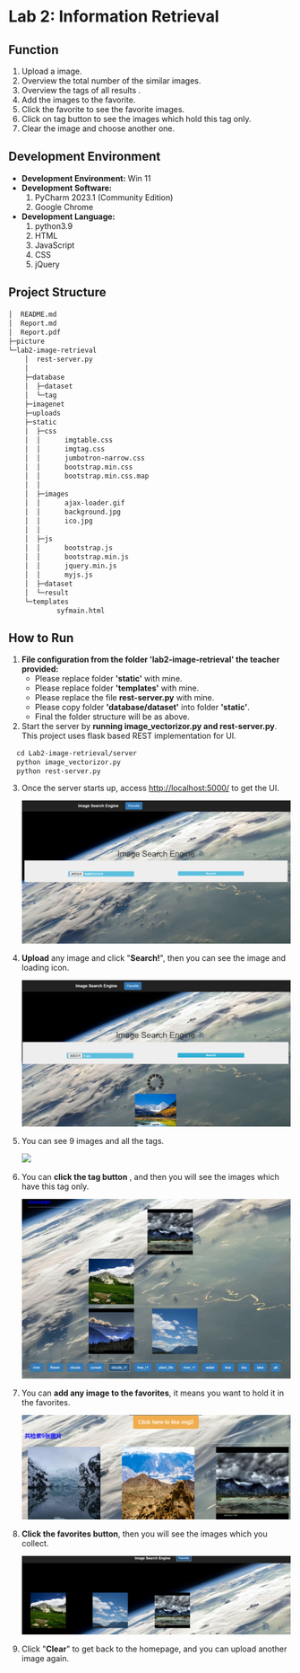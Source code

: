# Lab 2: Information Retrieval

## Function

1. Upload a image.
2. Overview the total number of the similar images.
3. Overview the tags of all results .
4. Add the images to the favorite.
5. Click the favorite to see the favorite images.
6. Click on tag button to see the images which hold this tag only.
8. Clear the image and choose another one.

## Development Environment

- **Development Environment:** Win 11
- **Development Software:**
  1. PyCharm 2023.1 (Community Edition)
  1. Google Chrome
- **Development Language:**
  1. python3.9
  2. HTML
  3. JavaScript
  4. CSS
  5. jQuery

## Project Structure

```
│  README.md   
│  Report.md   
│  Report.pdf   
├─picture
└─lab2-image-retrieval  
    │  rest-server.py   
    │  
    ├─database   
    │  ├─dataset   
    │  └─tag  
    ├─imagenet
    ├─uploads
    ├─static   
    │  ├─css   
    │  │      imgtable.css   
    │  │      imgtag.css   
    │  │      jumbotron-narrow.css
    │  │      bootstrap.min.css
    │  │      bootstrap.min.css.map
    │  │
    │  ├─images   
    │  │      ajax-loader.gif   
    │  │      background.jpg
    │  │      ico.jpg
    │  │      
    │  ├─js   
    │  │      bootstrap.js   
    │  │      bootstrap.min.js   
    │  │      jquery.min.js   
    │  │      myjs.js   
    │  ├─dataset      
    │  └─result   
    └─templates   
            syfmain.html   
```



## How to Run

1. **File configuration from the folder 'lab2-image-retrieval' the teacher provided:**
   - Please replace folder **'static'** with mine. 
   - Please replace folder **'templates'** with mine. 
   - Please replace the file **rest-server.py** with mine.
   - Please copy folder **'database/dataset'** into folder **'static'**.
   - Final the folder structure will be as above.
2. Start the server by **running image_vectorizor.py and rest-server.py**. This project uses flask based REST implementation for UI.

```
  cd Lab2-image-retrieval/server
  python image_vectorizor.py
  python rest-server.py 
```

3. Once the server starts up, access <http://localhost:5000/> to get the UI. 

   ![](https://github.com/guangnianyuji/Human-Computer-Interaction/blob/main/Lab2/picture/1.png?raw=true)

4. **Upload** any image and click "**Search!**", then you can see the image and loading icon.

   ![](https://github.com/guangnianyuji/Human-Computer-Interaction/blob/main/Lab2/picture/2.png?raw=true)

5. You can  see 9 images and all the tags.

   ![](https://github.com/guangnianyuji/Human-Computer-Interaction/blob/main/Lab2/picture/3.png?raw=true)

6. You can **click the tag button** , and then you will see the images which have this tag only.

   ![](https://github.com/guangnianyuji/Human-Computer-Interaction/blob/main/Lab2/picture/4.png?raw=true)

7. You can **add any image to the favorites**, it means you want to hold it in the favorites.

   ![](https://github.com/guangnianyuji/Human-Computer-Interaction/blob/main/Lab2/picture/5.png?raw=true)

8. **Click the favorites button**, then you will see the images which you collect.

   ![](https://github.com/guangnianyuji/Human-Computer-Interaction/blob/main/Lab2/picture/6.png?raw=true)

10. Click "**Clear**" to get back to the homepage, and you can upload another image again.



